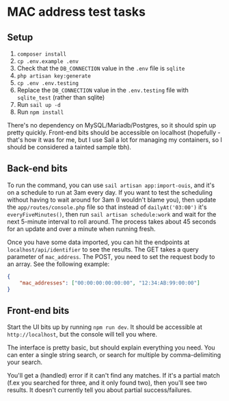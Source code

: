 # MAC address test tasks

## Setup
1. `composer install`
2. `cp .env.example .env`
3. Check that the `DB_CONNECTION` value in the `.env` file is `sqlite`
4. `php artisan key:generate`
5. `cp .env .env.testing`
6. Replace the `DB_CONNECTION` value in the `.env.testing` file with `sqlite_test` (rather than sqlite)
7. Run `sail up -d`
8. Run `npm install`

There's no dependency on MySQL/Mariadb/Postgres, so it should spin up pretty quickly. Front-end bits should be accessible on localhost (hopefully - that's how it was for me, but I use Sail a lot for managing my containers, so I should be considered a tainted sample tbh).

## Back-end bits

To run the command, you can use `sail artisan app:import-ouis`, and it's on a schedule to run at 3am every day. If you want to test the scheduling without having to wait around for 3am (I wouldn't blame you), then update the `app/routes/console.php` file so that instead of `dailyAt('03:00')` it's `everyFiveMinutes()`, then run `sail artisan schedule:work` and wait for the next 5-minute interval to roll around. The process takes about 45 seconds for an update and over a minute when running fresh.

Once you have some data imported, you can hit the endpoints at `localhost/api/identifier` to see the results. The GET takes a query parameter of `mac_address`. The POST, you need to set the request body to an array. See the following example:

```json
{
    "mac_addresses": ["00:00:00:00:00:00", "12:34:AB:99:00:00"]
}
```

## Front-end bits

Start the UI bits up by running `npm run dev`. It should be accessible at `http://localhost`, but the console will tell you where.

The interface is pretty basic, but should explain everything you need. You can enter a single string search, or search for multiple by comma-delimiting your search.

You'll get a (handled) error if it can't find any matches. If it's a partial match (f.ex you searched for three, and it only found two), then you'll see two results. It doesn't currently tell you about partial success/failures.
